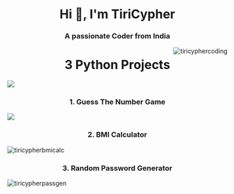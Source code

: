 <h1 align="center">Hi 👋, I'm TiriCypher</h1>
<h3 align="center">A passionate Coder from India</h3>
<img src = "https://i.imgur.com/1ZvVkDc.gif" alt="tiricyphercoding" align="right">
<h1 align="center">3 Python Projects</h1>
<img src="https://media.geeksforgeeks.org/wp-content/uploads/20201123152927/PythonProjects11.png" align="center">
<br>
<h3 align="center">1. Guess The Number Game</h3>
<img src="https://i.ytimg.com/vi/U_Cull2fHPw/maxresdefault.jpg" align="center"><br>
<h3 align="center">2. BMI Calculator</h3>
<img src="https://i0.wp.com/thecleverprogrammer.com/wp-content/uploads/2020/12/BMI-Calculator-with-Python.png?fit=1280%2C720&ssl=1" alt="tiricypherbmicalc" align="center"><br>
<h3 align="center">3. Random Password Generator</h3>
<img src="https://i.ytimg.com/vi/2Z8kn_WzW7U/maxresdefault.jpg" alt="tiricypherpassgen" align="center">
